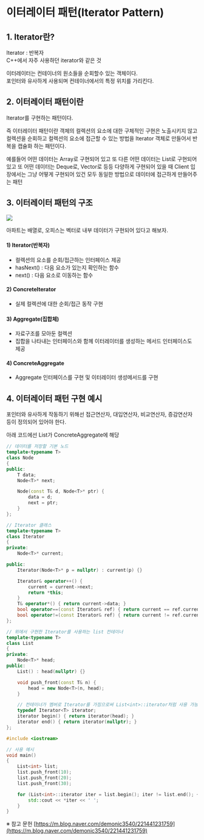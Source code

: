 # 이터레이터 패턴(Iterator Pattern)


## 1. Iterator란?
 
Iterator : 반복자  
C++에서 자주 사용하던 iterator와 같은 것  

이터레이터는 컨테이너의 원소들을 순회할수 있는 객체이다.  
포인터와 유사하게 사용되며 컨테이너에서의 특정 위치를 가리킨다.


## 2. 이터레이터 패턴이란

Iterator를 구현하는 패턴이다.  

즉 이터레이터 패턴이란 객체의 컬렉션의 요소에 대한 구체적인 구현은 노출시키지 않고  
컬렉션을 순회하고 컬렉션의 요소에 접근할 수 있는 방법을 Iterator 객체로 만들어서 반복을 캡슐화 하는 패턴이다.  

예를들어 어떤 데이터는 Array로 구현되어 있고 또 다른 어떤 데이터는 List로 구현되어 있고 또 어떤 데이터는 Deque로, Vector로 등등 다양하게 구현되어 있을 때 Client 입장에서는 그냥 어떻게 구현되어 있건 모두 동일한 방법으로 데이터에 접근하게 만들어주는 패턴


## 3. 이터레이터 패턴의 구조

![](https://blog.kakaocdn.net/dn/PylbS/btsHl3WrNFW/bDkeaSAiZ7cn64qKJFkvHK/img.png)

아파트는 배열로, 오피스는 벡터로 내부 데이터가 구현되어 있다고 해보자.

#### 1) Iterator(반복자)
- 컬렉션의 요소를 순회/접근하는 인터페이스 제공
- hasNext() : 다음 요소가 있는지 확인하는 함수
- next() : 다음 요소로 이동하는 함수

#### 2) ConcreteIterator
- 실제 컬렉션에 대한 순회/접근 동작 구현

#### 3) Aggregate(집합체)
- 자료구조를 모아둔 컬렉션
- 집합을 나타내는 인터페이스와 함께 이터레이터를 생성하는 메서드 인터페이스도 제공

#### 4) ConcreteAggregate
- Aggregate 인터페이스를 구현 및 이터레이터 생성메서드를 구현


## 4. 이터레이터 패턴 구현 예시

포인터와 유사하게 작동하기 위해선 접근연산자, 대입연산자, 비교연산자, 증감연산자 등이 정의되어 있어야 한다.

아래 코드에선 List가 ConcreteAggregate에 해당
```C++
// 데이터를 저장할 기본 노드
template<typename T>
class Node
{
public:
	T data;
	Node<T>* next;

	Node(const T& d, Node<T>* ptr) {
		data = d;
		next = ptr;
	}
};

// Iterator 클래스
template<typename T>
class Iterator 
{
private:
	Node<T>* current;

public:
	Iterator(Node<T>* p = nullptr) : current(p) {}

	Iterator& operator++() {
		current = current->next;
		return *this;
	}
	T& operator*() { return current->data; }
	bool operator==(const Iterator& ref) { return current == ref.current; }
	bool operator!=(const Iterator& ref) { return current != ref.current; }
};

// 위에서 구현한 Iterator를 사용하는 list 컨테이너
template<typename T>
class List 
{
private:
	Node<T>* head;
public:
	List() : head(nullptr) {}

	void push_front(const T& n) {
		head = new Node<T>(n, head);
	}

	// 컨테이너가 멤버로 Iterator를 가짐으로써 List<int>::iterator처럼 사용 가능
	typedef Iterator<T> iterator; 
	iterator begin() { return iterator(head); }
	iterator end() { return iterator(nullptr); }
};

#include <iostream>

// 사용 예시
void main()
{
	List<int> list;
	list.push_front(10);
	list.push_front(20);
	list.push_front(30);

	for (List<int>::iterator iter = list.begin(); iter != list.end(); ++iter) {
		std::cout << *iter << ' ';
	}
}
```






※ 참고 문헌
[https://m.blog.naver.com/demonic3540/221441231759](https://m.blog.naver.com/demonic3540/221441231759)